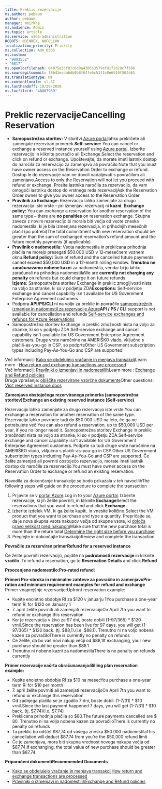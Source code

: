 ```yaml
---
title: Preklic rezervacije
ms.author: pebaum
author: pebaum
manager: mnirkhe
ms.audience: Admin
ms.topic: article
ms.service: o365-administration
ROBOTS: NOINDEX, NOFOLLOW
localization_priority: Priority
ms.collection: Adm_O365
ms.custom:
- "9003552"
- "6817"
ms.openlocfilehash: 04875e33f07c6d0a4306b3579ef81f2d28c7f506
ms.sourcegitcommit: f8b41ecda6db0b8f64fe0c51f1e8e6619f504d61
ms.translationtype: MT
ms.contentlocale: sl-SI
ms.lasthandoff: 10/28/2020
ms.locfileid: "48807989"
---
```

# <a name="cancelling-reservation"></a><span data-ttu-id="adfcb-102">Preklic rezervacije</span><span class="sxs-lookup"><span data-stu-id="adfcb-102">Cancelling Reservation</span></span>

- <span data-ttu-id="adfcb-103">**Samopostrežna storitev:** V storitvi [Azure portal](https://portal.azure.com/#blade/Microsoft_Azure_Reservations/ReservationsBrowseBlade)lahko prekličete ali zamenjate rezerviran primerek.</span><span class="sxs-lookup"><span data-stu-id="adfcb-103">**Self-service:** You can cancel or exchange a reserved instance yourself using [Azure portal](https://portal.azure.com/#blade/Microsoft_Azure_Reservations/ReservationsBrowseBlade).</span></span> <span data-ttu-id="adfcb-104">Izberite rezervacijo in kliknite povračilo ali Exchange.</span><span class="sxs-lookup"><span data-stu-id="adfcb-104">Select the reservation and click on refund or exchange.</span></span> <span data-ttu-id="adfcb-105">Upoštevajte, da morate imeti lastnik dostop do naročila za rezervacijo za zamenjavo ali povračilo.</span><span class="sxs-lookup"><span data-stu-id="adfcb-105">Note that you must have owner access on the Reservation Order to exchange or refund.</span></span> <span data-ttu-id="adfcb-106">Dostop le do rezervacije vam ne dovoli nadaljevati s povračilom ali zamenjavo.</span><span class="sxs-lookup"><span data-stu-id="adfcb-106">Access to only the Reservation will not let you proceed with refund or exchange.</span></span> <span data-ttu-id="adfcb-107">Prosite lastnika naročila za rezervacijo, da vam omogoči lastniku dostop do vrstnega reda rezervacij</span><span class="sxs-lookup"><span data-stu-id="adfcb-107">Ask the Reservation Order owner to give you owner access to the Reservation Order</span></span>
- <span data-ttu-id="adfcb-108">**Pravilnik za Exchange:** Rezervacijo lahko zamenjate za drugo rezervacijo iste vrste – pri izmenjavi rezervacij ni **kazni** .</span><span class="sxs-lookup"><span data-stu-id="adfcb-108">**Exchange policy:** You can exchange a reservation for another reservation of the same type – there are **no penalties** on reservation exchange.</span></span> <span data-ttu-id="adfcb-109">Skupna zaveza z novim rezervacijo bi morala biti večja od vsote zneska nadomestila, ki je bila izmenjana rezervacija, in prihodnjih mesečnih plačil (po potrebi)</span><span class="sxs-lookup"><span data-stu-id="adfcb-109">The total commitment with new reservation should be greater than the sum of exchanged reservation’s refund amount and the future monthly payments (if applicable)</span></span>
- <span data-ttu-id="adfcb-110">**Pravilnik o nadomestilu:** Vsota nadomestila in preklicana prihodnja plačila ne morejo presegati $50.000 USD v 12-mesečnem voznem oknu.</span><span class="sxs-lookup"><span data-stu-id="adfcb-110">**Refund policy:** Sum of refund and the cancelled future payments cannot exceed $50,000 USD in a 12-month rolling window.</span></span> <span data-ttu-id="adfcb-111">**Trenutno ne zaračunavamo nobene kazni** za nadomestila, vendar bi jo lahko zaračunali na prihodnja nadomestila</span><span class="sxs-lookup"><span data-stu-id="adfcb-111">We are **currently not charging any penalty** on refunds but could charge it on future refunds</span></span>  
    <span data-ttu-id="adfcb-112">**Izjeme:** Samopostrežna storitev Exchange in preklic zmogljivosti nista na voljo za stranke, ki so v podjetju ZDA</span><span class="sxs-lookup"><span data-stu-id="adfcb-112">**Exceptions:** Self-service exchange and cancel capability isn't available for US Government Enterprise Agreement customers</span></span>
- <span data-ttu-id="adfcb-113">Podpora **API/PS/CLI** ni na voljo za preklic in povračilo [samopostrežnih izmenjav in nadomestil za rezervacije Azure](https://docs.microsoft.com/azure/cost-management-billing/reservations/exchange-and-refund-azure-reservations?WT.mc_id=Portal-Microsoft_Azure_Support)</span><span class="sxs-lookup"><span data-stu-id="adfcb-113">**API / PS / CLI** support is not available for cancellation and refunds [Self-service exchanges and refunds for Azure Reservations](https://docs.microsoft.com/azure/cost-management-billing/reservations/exchange-and-refund-azure-reservations?WT.mc_id=Portal-Microsoft_Azure_Support)</span></span>
- <span data-ttu-id="adfcb-114">Samopostrežna storitev Exchange in preklic zmožnosti nista na voljo za stranke, ki so v podjetju ZDA.</span><span class="sxs-lookup"><span data-stu-id="adfcb-114">Self-service exchange and cancel capability isn't available for US Government Enterprise Agreement customers.</span></span> <span data-ttu-id="adfcb-115">Druge vrste naročnine na AMERIŠKO vlado, vključno s plačili-as-you-go in CSP, so podprte</span><span class="sxs-lookup"><span data-stu-id="adfcb-115">Other US Government subscription types including Pay-As-You-Go and CSP are supported</span></span>

<span data-ttu-id="adfcb-116">Več informacij: [Kako se obdelujejo vračanje in menjava transakcij](https://docs.microsoft.com/azure/billing/billing-azure-reservations-self-service-exchange-and-refund?WT.mc_id=Portal-Microsoft_Azure_Support#how-return-and-exchange-transactions-are-processed)</span><span class="sxs-lookup"><span data-stu-id="adfcb-116">Learn more : [How return and exchange transactions are processed](https://docs.microsoft.com/azure/billing/billing-azure-reservations-self-service-exchange-and-refund?WT.mc_id=Portal-Microsoft_Azure_Support#how-return-and-exchange-transactions-are-processed)</span></span>  
<span data-ttu-id="adfcb-117">Več informacij: [Pravilniki o izmenjavi in nadomestilih](https://docs.microsoft.com/azure/billing/billing-azure-reservations-self-service-exchange-and-refund?WT.mc_id=Portal-Microsoft_Azure_Support#exchange-policies)</span><span class="sxs-lookup"><span data-stu-id="adfcb-117">Learn more : [Exchange and Refund policies](https://docs.microsoft.com/azure/billing/billing-azure-reservations-self-service-exchange-and-refund?WT.mc_id=Portal-Microsoft_Azure_Support#exchange-policies)</span></span>  
<span data-ttu-id="adfcb-118">Druga vprašanja: [obiščite rezervirane vzorčne dokumente](https://docs.microsoft.com/azure/billing/billing-save-compute-costs-reservations?WT.mc_id=Portal-Microsoft_Azure_Support)</span><span class="sxs-lookup"><span data-stu-id="adfcb-118">Other questions: [Visit reserved instance docs](https://docs.microsoft.com/azure/billing/billing-save-compute-costs-reservations?WT.mc_id=Portal-Microsoft_Azure_Support)</span></span>

<span data-ttu-id="adfcb-119">**Zamenjava obstoječega rezerviranega primerka (samopostrežna storitev)**</span><span class="sxs-lookup"><span data-stu-id="adfcb-119">**Exchange an existing reserved instance (Self-service)**</span></span>

<span data-ttu-id="adfcb-120">Rezervacijo lahko zamenjate za drugo rezervacijo iste vrste.</span><span class="sxs-lookup"><span data-stu-id="adfcb-120">You can exchange a reservation for another reservation of the same type.</span></span> <span data-ttu-id="adfcb-121">Rezervacijo lahko povrnete tudi do $50.000 USD na leto, če ga ne potrebujete več.</span><span class="sxs-lookup"><span data-stu-id="adfcb-121">You can also refund a reservation, up to $50,000 USD per year, if you no longer need it.</span></span> <span data-ttu-id="adfcb-122">Samopostrežna storitev Exchange in preklic zmožnosti nista na voljo za stranke, ki so v podjetju ZDA.</span><span class="sxs-lookup"><span data-stu-id="adfcb-122">Self-service exchange and cancel capability isn't available for US Government Enterprise Agreement customers.</span></span> <span data-ttu-id="adfcb-123">Podprte so tudi druge vrste naročnine na AMERIŠKO vlado, vključno s plačili-as-you-go in CSP.</span><span class="sxs-lookup"><span data-stu-id="adfcb-123">Other US Government subscription types including Pay-As-You-Go and CSP are supported.</span></span> <span data-ttu-id="adfcb-124">Če želite zamenjati ali povrniti obstoječo rezervacijo, morate imeti lastnik dostop do naročila za rezervacijo.</span><span class="sxs-lookup"><span data-stu-id="adfcb-124">You must have owner access on the Reservation Order to exchange or refund an existing reservation.</span></span>

<span data-ttu-id="adfcb-125">Navodila za dokončanje transakcije se bodo prikazala v teh navodilih</span><span class="sxs-lookup"><span data-stu-id="adfcb-125">The following steps will guide on the procedure to complete the transaction</span></span>

1. <span data-ttu-id="adfcb-126">Prijavite se v [portal Azure](https://portal.azure.com/#blade/Microsoft_Azure_Reservations/ReservationsBrowseBlade).</span><span class="sxs-lookup"><span data-stu-id="adfcb-126">Log in to your [Azure portal](https://portal.azure.com/#blade/Microsoft_Azure_Reservations/ReservationsBrowseBlade).</span></span> <span data-ttu-id="adfcb-127">Izberite rezervacije, ki jih želite povrniti, in kliknite **Exchange**</span><span class="sxs-lookup"><span data-stu-id="adfcb-127">Select the reservations that you want to refund and click **Exchange**</span></span>
2. <span data-ttu-id="adfcb-128">Izberite izdelek VM, ki ga želite kupiti, in vnesite količino.</span><span class="sxs-lookup"><span data-stu-id="adfcb-128">Select the VM product that you want to purchase and type a quantity.</span></span> <span data-ttu-id="adfcb-129">Prepričajte se, da je nova skupna vsota nakupov večja od skupne vsote, ki [določa pravo velikost pred nakupom](https://docs.microsoft.com/azure/virtual-machines/windows/prepay-reserved-vm-instances?WT.mc_id=Portal-Microsoft_Azure_Support#determine-the-right-vm-size-before-you-buy)</span><span class="sxs-lookup"><span data-stu-id="adfcb-129">Make sure that the new purchase total is more than the return total [Determine the right size before you purchase](https://docs.microsoft.com/azure/virtual-machines/windows/prepay-reserved-vm-instances?WT.mc_id=Portal-Microsoft_Azure_Support#determine-the-right-vm-size-before-you-buy)</span></span>
3. <span data-ttu-id="adfcb-130">Preglejte in dokončajte transakcijo</span><span class="sxs-lookup"><span data-stu-id="adfcb-130">Review and complete the transaction</span></span>

<span data-ttu-id="adfcb-131">**Povračilo za rezerviran primer**</span><span class="sxs-lookup"><span data-stu-id="adfcb-131">**Refund for a reserved instance**</span></span>

<span data-ttu-id="adfcb-132">Če želite povrniti rezervacijo, pojdite na **podrobnosti rezervacije** in kliknite **vračilo** .</span><span class="sxs-lookup"><span data-stu-id="adfcb-132">To refund a reservation, go to **Reservation Details** and click **Refund**</span></span>

<span data-ttu-id="adfcb-133">**Proocenjeno nadomestilo:**</span><span class="sxs-lookup"><span data-stu-id="adfcb-133">**Pro-rated refund:**</span></span>

<span data-ttu-id="adfcb-134">**Primeri Pro-obroka in minimalne zahteve za povračilo in zamenjavo**</span><span class="sxs-lookup"><span data-stu-id="adfcb-134">**Pro-ration and minimum requirement examples for refund and exchange**</span></span>  
<span data-ttu-id="adfcb-135">Primer vnaprejšnje rezervacije:</span><span class="sxs-lookup"><span data-stu-id="adfcb-135">Upfront reservation example:</span></span>

- <span data-ttu-id="adfcb-136">Kupite enoletno obdobje RI za $120 v januarju 1</span><span class="sxs-lookup"><span data-stu-id="adfcb-136">You purchase a one-year term RI for $120 on January 1</span></span>
- <span data-ttu-id="adfcb-137">7. april želite povrniti ali zamenjati rezervacijo</span><span class="sxs-lookup"><span data-stu-id="adfcb-137">On April 7th you want to refund or exchange this reservation</span></span>
- <span data-ttu-id="adfcb-138">Ker je rezervacija v živo za 97 dni, boste dobili (1-97/365) \* $120 vrnil.</span><span class="sxs-lookup"><span data-stu-id="adfcb-138">Since the reservation has been live for 97 days, you will get (1-97/365) \* $120 back.</span></span> <span data-ttu-id="adfcb-139">(tj. $88,1).</span><span class="sxs-lookup"><span data-stu-id="adfcb-139">(i.e. $88.1).</span></span> <span data-ttu-id="adfcb-140">Trenutno ni na voljo nobena kazen za povračilo</span><span class="sxs-lookup"><span data-stu-id="adfcb-140">There is currently no penalty on refunds</span></span>
- <span data-ttu-id="adfcb-141">Če želite, da bo vaš novi nakup večji od $88,1</span><span class="sxs-lookup"><span data-stu-id="adfcb-141">If exchanging, your new purchase should be greater than $88.1</span></span>
- <span data-ttu-id="adfcb-142">Trenutno ni nobene kazni za nadomestila</span><span class="sxs-lookup"><span data-stu-id="adfcb-142">There is no penalty on refunds currently</span></span>

<span data-ttu-id="adfcb-143">**Primer rezervacije načrta obračunavanja:**</span><span class="sxs-lookup"><span data-stu-id="adfcb-143">**Billing plan reservation example:**</span></span>

- <span data-ttu-id="adfcb-144">Kupite enoletno obdobje RI za $10 na mesec</span><span class="sxs-lookup"><span data-stu-id="adfcb-144">You purchase a one-year term RI for $10 per month</span></span>
- <span data-ttu-id="adfcb-145">7. april želite povrniti ali zamenjati rezervacijo</span><span class="sxs-lookup"><span data-stu-id="adfcb-145">On April 7th you want to refund or exchange this reservation</span></span>
- <span data-ttu-id="adfcb-146">Od zadnjega plačila se je zgodilo 7 dni, boste dobili (1-7/31) \* $10 vrnil.</span><span class="sxs-lookup"><span data-stu-id="adfcb-146">Since the last payment happened 7 days, you will get (1-7/31) \* $10 back.</span></span> <span data-ttu-id="adfcb-147">(tj. $7,74)</span><span class="sxs-lookup"><span data-stu-id="adfcb-147">(i.e. $7.74)</span></span>
- <span data-ttu-id="adfcb-148">Preklicana prihodnja plačila so $80.</span><span class="sxs-lookup"><span data-stu-id="adfcb-148">The future payments cancelled are $ 80.</span></span> <span data-ttu-id="adfcb-149">Trenutno ni na voljo nobena kazen za povračilo</span><span class="sxs-lookup"><span data-stu-id="adfcb-149">There is currently no penalty on refunds</span></span>
- <span data-ttu-id="adfcb-150">Ta preklic bo odštel $87,74 od vašega zneska $50.000 nadomestila</span><span class="sxs-lookup"><span data-stu-id="adfcb-150">This cancellation will deduct $87.74 from you’re the $50,000 refund limit</span></span>
- <span data-ttu-id="adfcb-151">Če je zamenjava, mora biti skupna vrednost novega nakupa večja od $87,74.</span><span class="sxs-lookup"><span data-stu-id="adfcb-151">If exchanging, the total value of new purchase should be greater than $87.74</span></span>

<span data-ttu-id="adfcb-152">**Priporočeni dokumenti**</span><span class="sxs-lookup"><span data-stu-id="adfcb-152">**Recommended Documents**</span></span>

- [<span data-ttu-id="adfcb-153">Kako se obdelujejo vračanje in menjava transakcij</span><span class="sxs-lookup"><span data-stu-id="adfcb-153">How return and exchange transactions are processed</span></span>](https://docs.microsoft.com/azure/billing/billing-azure-reservations-self-service-exchange-and-refund?WT.mc_id=Portal-Microsoft_Azure_Support#how-return-and-exchange-transactions-are-processed)
- [<span data-ttu-id="adfcb-154">Pravilniki o izmenjavi in nadomestilih</span><span class="sxs-lookup"><span data-stu-id="adfcb-154">Exchange and Refund policies</span></span>](https://docs.microsoft.com/azure/billing/billing-azure-reservations-self-service-exchange-and-refund?WT.mc_id=Portal-Microsoft_Azure_Support#exchange-policies)